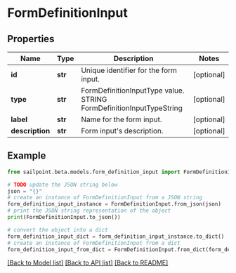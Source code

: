 # FormDefinitionInput


## Properties

Name | Type | Description | Notes
------------ | ------------- | ------------- | -------------
**id** | **str** | Unique identifier for the form input. | [optional] 
**type** | **str** | FormDefinitionInputType value. STRING FormDefinitionInputTypeString | [optional] 
**label** | **str** | Name for the form input. | [optional] 
**description** | **str** | Form input&#39;s description. | [optional] 

## Example

```python
from sailpoint.beta.models.form_definition_input import FormDefinitionInput

# TODO update the JSON string below
json = "{}"
# create an instance of FormDefinitionInput from a JSON string
form_definition_input_instance = FormDefinitionInput.from_json(json)
# print the JSON string representation of the object
print(FormDefinitionInput.to_json())

# convert the object into a dict
form_definition_input_dict = form_definition_input_instance.to_dict()
# create an instance of FormDefinitionInput from a dict
form_definition_input_from_dict = FormDefinitionInput.from_dict(form_definition_input_dict)
```
[[Back to Model list]](../README.md#documentation-for-models) [[Back to API list]](../README.md#documentation-for-api-endpoints) [[Back to README]](../README.md)


